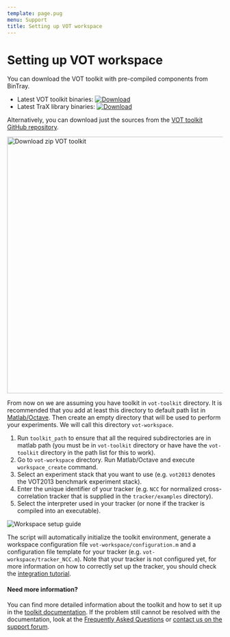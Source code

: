 ```yaml
---
template: page.pug
menu: Support
title: Setting up VOT workspace
---
```


# Setting up VOT workspace

You can download the VOT toolkit with pre-compiled components from BinTray.

 * Latest VOT toolkit binaries: [![Download](https://api.bintray.com/packages/votchallenge/toolkit/current/images/download.svg) ](https://bintray.com/votchallenge/toolkit/current/_latestVersion)
 * Latest TraX library binaries: [![Download](https://api.bintray.com/packages/votchallenge/trax/stable/images/download.svg) ](https://bintray.com/votchallenge/trax/stable/_latestVersion)

Alternatively, you can download just the sources from the [VOT toolkit GitHub repository](https://github.com/votchallenge/vot-toolkit).

<div class="screenshot"><img src="/howto/img/perfeval/1b.png" width=600 alt="Download zip VOT toolkit"/></div>

From now on we are assuming you have toolkit in `vot-toolkit` directory. It is recommended that you add at least this directory to default path list in [Matlab/Octave](http://www.mathworks.com/help/matlab/matlab_env/what-is-the-matlab-search-path.html). Then create an empty directory that will be used to perform your experiments. We will call this directory `vot-workspace`.

1. Run `toolkit_path` to ensure that all the required subdirectories are in matlab path (you must be in `vot-toolkit` directory or have have the `vot-toolkit` directory in the path list for this to work).
2. Go to `vot-workspace` directory. Run Matlab/Octave and execute `workspace_create` command.
3. Select an experiment stack that you want to use (e.g. `vot2013` denotes the VOT2013 benchmark experiment stack).
4. Enter the unique identifier of your tracker (e.g. `NCC` for normalized cross-correlation tracker that is supplied in the `tracker/examples` directory).
5. Select the interpreter used in your tracker (or none if the tracker is compiled into an executable).

  <div class="screenshot"><img src="/howto/img/perfeval/2b.png" alt="Workspace setup guide"/></div>

The script will automatically initialize the toolkit environment, generate a workspace configuration file `vot-workspace/configuration.m` and a configuration file template for your tracker (e.g. `vot-workspace/tracker_NCC.m`). Note that your tracker is not configured yet, for more information on how to correctly set up the tracker, you should check the [integration tutorial](integration.html).

<div class="alert alert-info" role="alert">
<div class="icon-left"><i class="glyphicon glyphicon-question-sign hugeicon"></i> </div>
<h4>Need more information?</h4>

You can find more detailed information about the toolkit and how to set it up in the [toolkit documentation](http://docs.votchallenge.net). If the problem still cannot be resolved with the documentation, look at the [Frequently Asked Questions](/howto/faq.html) or <a href="https://groups.google.com/forum/?hl=en#!forum/votchallenge-help"> contact us on the support forum</a>.
</div>
